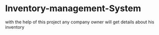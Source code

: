 # Inventory-management-System
with the help of this project any company owner will get details about his inventory
